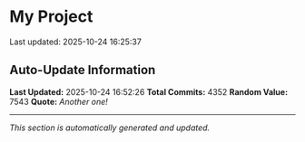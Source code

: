 # My Project


Last updated: 2025-10-24 16:25:37







































































































































































































































































































































































































































































































































































































































































































































































































































































































































































































































































































































































































































































































































































































































































































































































































































































































































































































































































































































































































































































































































































































































































































































































































































































































































































































































































































































































































































































































































































































































































































































































































































































































































































































































































































































































































































































































































































































































































































































































































































































































































































































































































































































































































































































































































































































































































































































































































































































































































## Auto-Update Information

**Last Updated:** 2025-10-24 16:52:26
**Total Commits:** 4352
**Random Value:** 7543
**Quote:** _Another one!_

---
_This section is automatically generated and updated._